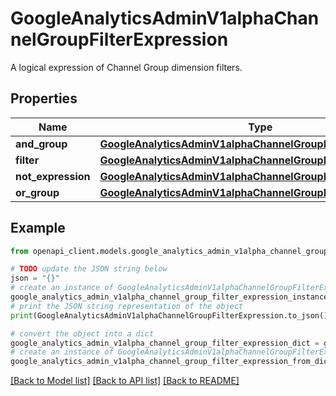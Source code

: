 # GoogleAnalyticsAdminV1alphaChannelGroupFilterExpression

A logical expression of Channel Group dimension filters.

## Properties

Name | Type | Description | Notes
------------ | ------------- | ------------- | -------------
**and_group** | [**GoogleAnalyticsAdminV1alphaChannelGroupFilterExpressionList**](GoogleAnalyticsAdminV1alphaChannelGroupFilterExpressionList.md) |  | [optional] 
**filter** | [**GoogleAnalyticsAdminV1alphaChannelGroupFilter**](GoogleAnalyticsAdminV1alphaChannelGroupFilter.md) |  | [optional] 
**not_expression** | [**GoogleAnalyticsAdminV1alphaChannelGroupFilterExpression**](GoogleAnalyticsAdminV1alphaChannelGroupFilterExpression.md) |  | [optional] 
**or_group** | [**GoogleAnalyticsAdminV1alphaChannelGroupFilterExpressionList**](GoogleAnalyticsAdminV1alphaChannelGroupFilterExpressionList.md) |  | [optional] 

## Example

```python
from openapi_client.models.google_analytics_admin_v1alpha_channel_group_filter_expression import GoogleAnalyticsAdminV1alphaChannelGroupFilterExpression

# TODO update the JSON string below
json = "{}"
# create an instance of GoogleAnalyticsAdminV1alphaChannelGroupFilterExpression from a JSON string
google_analytics_admin_v1alpha_channel_group_filter_expression_instance = GoogleAnalyticsAdminV1alphaChannelGroupFilterExpression.from_json(json)
# print the JSON string representation of the object
print(GoogleAnalyticsAdminV1alphaChannelGroupFilterExpression.to_json())

# convert the object into a dict
google_analytics_admin_v1alpha_channel_group_filter_expression_dict = google_analytics_admin_v1alpha_channel_group_filter_expression_instance.to_dict()
# create an instance of GoogleAnalyticsAdminV1alphaChannelGroupFilterExpression from a dict
google_analytics_admin_v1alpha_channel_group_filter_expression_from_dict = GoogleAnalyticsAdminV1alphaChannelGroupFilterExpression.from_dict(google_analytics_admin_v1alpha_channel_group_filter_expression_dict)
```
[[Back to Model list]](../README.md#documentation-for-models) [[Back to API list]](../README.md#documentation-for-api-endpoints) [[Back to README]](../README.md)


